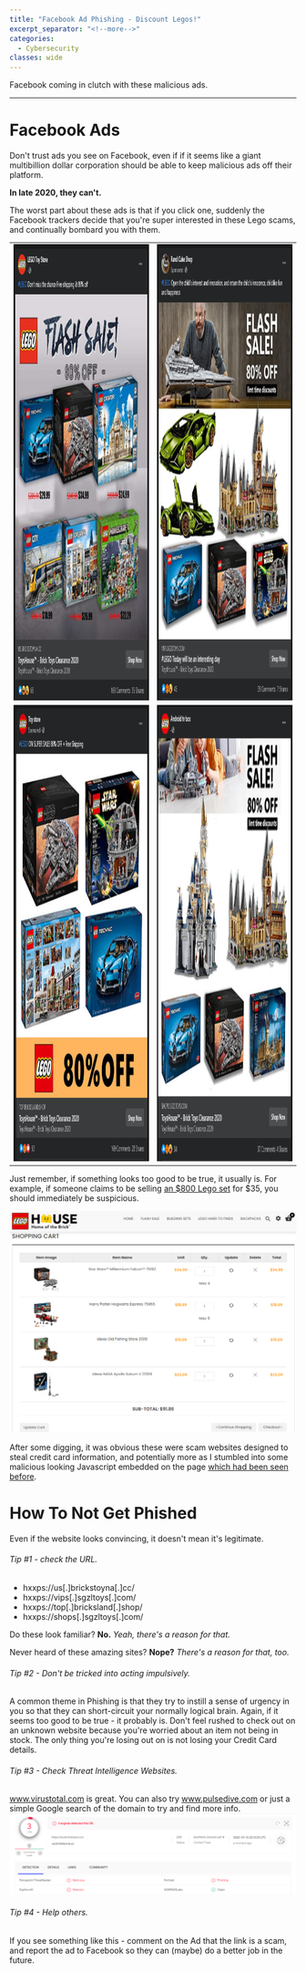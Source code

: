 ```yaml
---
title: "Facebook Ad Phishing - Discount Legos!"
excerpt_separator: "<!--more-->"
categories:
  - Cybersecurity
classes: wide
---
```


Facebook coming in clutch with these malicious ads.
<!--more-->


---
# Facebook Ads
Don't trust ads you see on Facebook, even if if it seems like a giant multibillion dollar corporation should be able to keep malicious ads off their platform.

**In late 2020, they can't.**

The worst part about these ads is that if you click one, suddenly the Facebook trackers decide that you're super interested in these Lego scams, and continually bombard you with them.

<table>
  <tr>
    <td><img src="/assets/images/fbscam/1.PNG" alt="1" width = 600px height = 800px ></td>
    <td><img src="/assets/images/fbscam/2.PNG" alt="2" width = 600px height = 800px ></td>
  </tr>
  <tr>
    <td><img src="/assets/images/fbscam/3.PNG" alt="3" width = 600px height = 800px ></td>
    <td><img src="/assets/images/fbscam/4.PNG" alt="4" width = 600px height = 800px ></td>
  </tr>
</table>

Just remember, if something looks too good to be true, it usually is. For example, if someone claims to be selling [an $800 Lego set](https://www.lego.com/en-us/product/millennium-falcon-75192) for $35, you should immediately be suspicious.

![toogood](/assets/images/fbscam/toogood.PNG "tooogood")

After some digging, it was obvious these were scam websites designed to steal credit card information, and potentially more as I stumbled into some malicious looking Javascript embedded on the page [which had been seen before](https://www.joesandbox.com/analysis/189402/0/pdf).

# How To Not Get Phished
Even if the website looks convincing, it doesn't mean it's legitimate. 

###### Tip #1 - check the URL.
* hxxps://us[.]brickstoyna[.]cc/
* hxxps://vips[.]sgzltoys[.]com/
* hxxps://top[.]bricksland[.]shop/
* hxxps://shops[.]sgzltoys[.]com/

Do these look familiar? **No.** 
*Yeah, there's a reason for that.*

Never heard of these amazing sites? **Nope?** 
*There's a reason for that, too.*

###### Tip #2 - Don't be tricked into acting impulsively.
A common theme in Phishing is that they try to instill a sense of urgency in you so that they can short-circuit your normally logical brain. 
Again, if it seems too good to be true - it probably is. Don't feel rushed to check out on an unknown website because you're worried about an item not being in stock. 
The only thing you're losing out on is not losing your Credit Card details.

###### Tip #3 - Check Threat Intelligence Websites.
www.virustotal.com is great. You can also try www.pulsedive.com or just a simple Google search of the domain to try and find more info.
![malicious](/assets/images/fbscam/virustotal.PNG "virustotal")

###### Tip #4 - Help others.
If you see something like this - comment on the Ad that the link is a scam, and report the ad to Facebook so they can (maybe) do a better job in the future.
